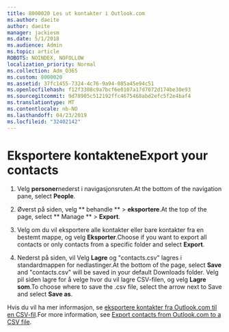 ```yaml
---
title: 8000020 Les ut kontakter i Outlook.com
ms.author: daeite
author: daeite
manager: jackiesm
ms.date: 5/1/2018
ms.audience: Admin
ms.topic: article
ROBOTS: NOINDEX, NOFOLLOW
localization_priority: Normal
ms.collection: Adm_O365
ms.custom: 8000020
ms.assetid: 37fc1455-7324-4c76-9a94-085a45e94c51
ms.openlocfilehash: f12f3308c9a7bcf6e0107a17d7072d174be30e93
ms.sourcegitcommit: 9d78905c512192ffc4675468abd2efc5f2e4baf4
ms.translationtype: MT
ms.contentlocale: nb-NO
ms.lasthandoff: 04/23/2019
ms.locfileid: "32402142"
---
```

# <a name="export-your-contacts"></a><span data-ttu-id="158bc-102">Eksportere kontaktene</span><span class="sxs-lookup"><span data-stu-id="158bc-102">Export your contacts</span></span>

1. <span data-ttu-id="158bc-103">Velg **personer**nederst i navigasjonsruten.</span><span class="sxs-lookup"><span data-stu-id="158bc-103">At the bottom of the navigation pane, select **People**.</span></span>
    
2. <span data-ttu-id="158bc-104">Øverst på siden, velg \*\* behandle \*\* \> **eksportere**.</span><span class="sxs-lookup"><span data-stu-id="158bc-104">At the top of the page, select \*\* Manage \*\* \> **Export**.</span></span>
    
3. <span data-ttu-id="158bc-105">Velg om du vil eksportere alle kontakter eller bare kontakter fra en bestemt mappe, og velg **Eksporter**.</span><span class="sxs-lookup"><span data-stu-id="158bc-105">Choose if you want to export all contacts or only contacts from a specific folder and select **Export**.</span></span> 
    
4. <span data-ttu-id="158bc-106">Nederst på siden, vil Velg **Lagre** og "contacts.csv" lagres i standardmappen for nedlastinger.</span><span class="sxs-lookup"><span data-stu-id="158bc-106">At the bottom of the page, select **Save** and "contacts.csv" will be saved in your default Downloads folder.</span></span> <span data-ttu-id="158bc-107">Velg pil siden lagre for å velge hvor du vil lagre CSV-filen, og velg **Lagre som**.</span><span class="sxs-lookup"><span data-stu-id="158bc-107">To choose where to save the .csv file, select the arrow next to Save and select **Save as**.</span></span> 
    
<span data-ttu-id="158bc-108">Hvis du vil ha mer informasjon, se [eksportere kontakter fra Outlook.com til en CSV-fil](https://go.microsoft.com/fwlink/p/?linkid=873137).</span><span class="sxs-lookup"><span data-stu-id="158bc-108">For more information, see [Export contacts from Outlook.com to a CSV file](https://go.microsoft.com/fwlink/p/?linkid=873137).</span></span>
  

